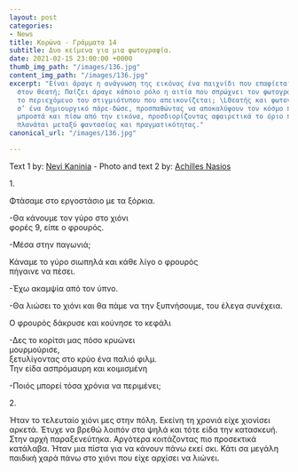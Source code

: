 ```yaml
---
layout: post
categories:
- News
title: Κορώνα - Γράμματα 14
subtitle: Δυο κείμενα για μια φωτογραφία.
date: 2021-02-15 23:00:00 +0000
thumb_img_path: "/images/136.jpg"
content_img_path: "/images/136.jpg"
excerpt: "Είναι άραγε η ανάγνωση της εικόνας ένα παιχνίδι που επαφίεται αποκλειστικά
  στον θεατή; Παίζει άραγε κάποιο ρόλο η αιτία που σπρώχνει τον φωτογράφο να επιλέξει
  το περιεχόμενο του στιγμιότυπου που απεικονίζεται; \LΘεατής και φωτογράφος συνευρίσκονται
  σ’ ένα δημιουργικό πάρε-δώσε, προσπαθώντας να αποκαλύψουν τον κόσμο που υπάρχει
  μπροστά και πίσω από την εικόνα, προσδιορίζοντας αφαιρετικά το όριο που μπορεί να
  πλανάται μεταξύ φαντασίας και πραγματικότητας."
canonical_url: "/images/136.jpg"

---
```

Text 1 by: <a href="https://www.facebook.com/nevi.kaninia" target="blank">Nevi Kaninia</a> - Photo and text 2 by: <a href="https://anikon.org/" target="blank">Achilles Nasios</a>

1\.

Φτάσαμε στο εργοστάσιο με τα ξόρκια.

\-Θα κάνουμε τον γύρο στο χιόνι  
φορές 9, είπε ο φρουρός.

\-Mέσα στην παγωνιά;

Κάναμε το γύρο σιωπηλά και κάθε λίγο ο φρουρός  
πήγαινε να πέσει.

\-Έχω ακαμψία από τον ύπνο.

\-Θα λιώσει το χιόνι και θα πάμε να την ξυπνήσουμε, του έλεγα συνέχεια.

Ο φρουρός δάκρυσε και κούνησε το κεφάλι

\-Δες το κορίτσι μας πόσο κρυώνει  
μουρμούρισε,  
ξετυλίγοντας στο κρύο ένα παλιό φιλμ.  
Την είδα ασπρόμαυρη και κοιμισμένη

\-Ποιός μπορεί τόσα χρόνια να περιμένει;

2\.

Ήταν το τελευταίο χιόνι μες στην πόλη. Εκείνη τη χρονιά είχε χιονίσει αρκετά. Έτυχε να βρεθώ λοιπόν στα ψηλά και τότε είδα την κατασκευή. Στην αρχή παραξενεύτηκα. Αργότερα κοιτάζοντας πιο προσεκτικά κατάλαβα. Ήταν μια πίστα για να κάνουν πάνω εκεί σκι. Κάτι σα μεγάλη παιδική χαρά πάνω στο χιόνι που είχε αρχίσει να λιώνει.